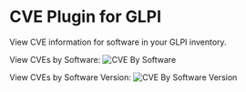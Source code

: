 # CVE Plugin for GLPI
View CVE information for software in your GLPI inventory.

View CVEs by Software:
![CVE By Software](https://raw.githubusercontent.com/cconard96/glpi-cve-plugin/master/screenshots/CVEBySoftware.png)

View CVEs by Software Version:
![CVE By Software Version](https://raw.githubusercontent.com/cconard96/glpi-cve-plugin/master/screenshots/CVEBySoftwareVersion.png)
